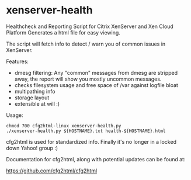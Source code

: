# xenserver-health

Healthcheck and Reporting Script for Citrix XenServer and Xen Cloud Platform
Generates a html file for easy viewing.

The script will fetch info to detect / warn you of common issues in XenServer.


Features:

* dmesg filtering: Any "common" messages from dmesg are stripped away, the report will show you mostly uncommon messages.
* checks filesystem usage and free space of /var against logfile bloat
* multipathing info
* storage layout
* extensible at will :)



Usage:

```
chmod 700 cfg2html-linux xenserver-health.py
./xenserver-health.py ${HOSTNAME}.txt health-${HOSTNAME}.html
```



cfg2html is used for standardized info.
Finally it's no longer in a locked down Yahoo! group :)

Documentation for cfg2html, along with potential updates can be found at:

https://github.com/cfg2html/cfg2html
